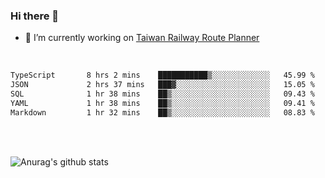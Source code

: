 ### Hi there 👋

- 🔭 I’m currently working on [Taiwan Railway Route Planner](https://github.com/Taiwan-Railway-Route-Planner)

<br/>

<!--START_SECTION:waka-->

```txt
TypeScript       8 hrs 2 mins    ███████████▒░░░░░░░░░░░░░   45.99 %
JSON             2 hrs 37 mins   ███▓░░░░░░░░░░░░░░░░░░░░░   15.05 %
SQL              1 hr 38 mins    ██▒░░░░░░░░░░░░░░░░░░░░░░   09.43 %
YAML             1 hr 38 mins    ██▒░░░░░░░░░░░░░░░░░░░░░░   09.41 %
Markdown         1 hr 32 mins    ██▒░░░░░░░░░░░░░░░░░░░░░░   08.83 %
```

<!--END_SECTION:waka-->

<br/>
<br/>

![Anurag's github stats](https://github-readme-stats.vercel.app/api?username=DepickereSven&show_icons=true&theme=tokyonight)



<!--
**DepickereSven/DepickereSven** is a ✨ _special_ ✨ repository because its `README.md` (this file) appears on your GitHub profile.

Here are some ideas to get you started:

- 🔭 I’m currently working on ...
- 🌱 I’m currently learning ...
- 👯 I’m looking to collaborate on ...
- 🤔 I’m looking for help with ...
- 💬 Ask me about ...
- 📫 How to reach me: ...
- 😄 Pronouns: ...
- ⚡ Fun fact: ...
-->
